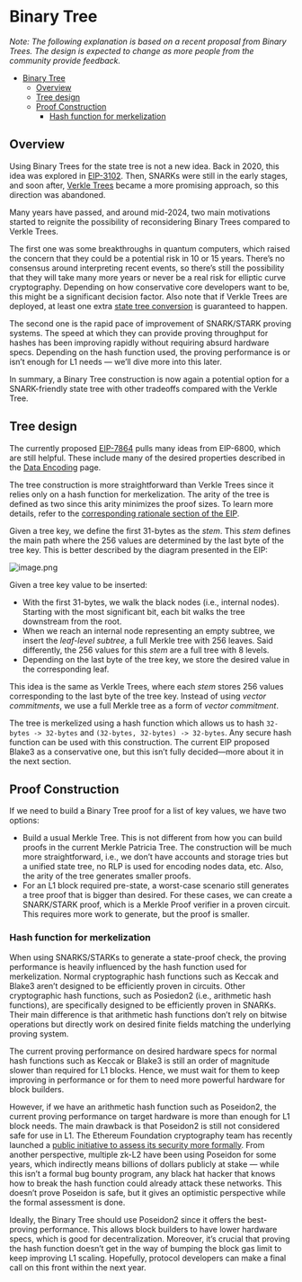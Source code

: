 # Binary Tree

*Note: The following explanation is based on a recent proposal from Binary Trees. The design is expected to change as more people from the community provide feedback.*

- [Binary Tree](#binary-tree)
  - [Overview](#overview)
  - [Tree design](#tree-design)
  - [Proof Construction](#proof-construction)
    - [Hash function for merkelization](#hash-function-for-merkelization)

## Overview

Using Binary Trees for the state tree is not a new idea. Back in 2020, this idea was explored in [EIP-3102](https://eips.ethereum.org/EIPS/eip-3102). Then, SNARKs were still in the early stages, and soon after, [Verkle Trees](vkt-tree.md) became a more promising approach, so this direction was abandoned.

Many years have passed, and around mid-2024, two main motivations started to reignite the possibility of reconsidering Binary Trees compared to Verkle Trees.

The first one was some breakthroughs in quantum computers, which raised the concern that they could be a potential risk in 10 or 15 years. There’s no consensus around interpreting recent events, so there’s still the possibility that they will take many more years or never be a real risk for elliptic curve cryptography. Depending on how conservative core developers want to be, this might be a significant decision factor. Also note that if Verkle Trees are deployed, at least one extra [state tree conversion](../state-conversion/intro.md) is guaranteed to happen.

The second one is the rapid pace of improvement of SNARK/STARK proving systems. The speed at which they can provide proving throughput for hashes has been improving rapidly without requiring absurd hardware specs. Depending on the hash function used, the proving performance is or isn’t enough for L1 needs — we’ll dive more into this later.

In summary, a Binary Tree construction is now again a potential option for a SNARK-friendly state tree with other tradeoffs compared with the Verkle Tree.

## Tree design

The currently proposed [EIP-7864](https://eips.ethereum.org/EIPS/eip-7864) pulls many ideas from EIP-6800, which are still helpful. These include many of the desired properties described in the [Data Encoding](data-encoding.md) page.

The tree construction is more straightforward than Verkle Trees since it relies only on a hash function for merkelization. The arity of the tree is defined as two since this arity minimizes the proof sizes. To learn more details, refer to the [corresponding rationale section of the EIP](https://eips.ethereum.org/EIPS/eip-7864#arity-2).

Given a tree key, we define the first 31-bytes as the *stem*. This *stem* defines the main path where the 256 values are determined by the last byte of the tree key. This is better described by the diagram presented in the EIP:

![image.png](assets/binary-tree-img-1.png)

Given a tree key value to be inserted:

- With the first 31-bytes, we walk the black nodes (i.e., internal nodes). Starting with the most significant bit, each bit walks the tree downstream from the root.
- When we reach an internal node representing an empty subtree, we insert the *leaf-level subtree,* a full Merkle tree with 256 leaves. Said differently, the 256 values for this *stem* are a full tree with 8 levels.
- Depending on the last byte of the tree key, we store the desired value in the corresponding leaf.

This idea is the same as Verkle Trees, where each *stem* stores 256 values corresponding to the last byte of the tree key. Instead of using *vector commitments*, we use a full Merkle tree as a form of *vector commitment*.

The tree is merkelized using a hash function which allows us to hash `32-bytes -> 32-bytes` and `(32-bytes, 32-bytes) -> 32-bytes`. Any secure hash function can be used with this construction. The current EIP proposed Blake3 as a conservative one, but this isn’t fully decided—more about it in the next section.

## Proof Construction

If we need to build a Binary Tree proof for a list of key values, we have two options:

- Build a usual Merkle Tree. This is not different from how you can build proofs in the current Merkle Patricia Tree. The construction will be much more straightforward, i.e., we don’t have accounts and storage tries but a unified state tree, no RLP is used for encoding nodes data, etc. Also, the arity of the tree generates smaller proofs.
- For an L1 block required pre-state, a worst-case scenario still generates a tree proof that is bigger than desired. For these cases, we can create a SNARK/STARK proof, which is a Merkle Proof verifier in a proven circuit. This requires more work to generate, but the proof is smaller.

### Hash function for merkelization

When using SNARKS/STARKs to generate a state-proof check, the proving performance is heavily influenced by the hash function used for merkelization. Normal cryptographic hash functions such as Keccak and Blake3 aren’t designed to be efficiently proven in circuits. Other cryptographic hash functions, such as Posiedon2 (i.e., arithmetic hash functions), are specifically designed to be efficiently proven in SNARKs. Their main difference is that arithmetic hash functions don’t rely on bitwise operations but directly work on desired finite fields matching the underlying proving system.

The current proving performance on desired hardware specs for normal hash functions such as Keccak or Blake3 is still an order of magnitude slower than required for L1 blocks. Hence, we must wait for them to keep improving in performance or for them to need more powerful hardware for block builders.

However, if we have an arithmetic hash function such as Poseidon2, the current proving performance on target hardware is more than enough for L1 block needs. The main drawback is that Poseidon2 is still not considered safe for use in L1. The Ethereum Foundation cryptography team has recently launched a [public initiative to assess its security more formally](https://www.poseidon-initiative.info/). From another perspective, multiple zk-L2 have been using Poseidon for some years, which indirectly means billions of dollars publicly at stake — while this isn’t a formal bug bounty program, any black hat hacker that knows how to break the hash function could already attack these networks. This doesn’t prove Poseidon is safe, but it gives an optimistic perspective while the formal assessment is done.

Ideally, the Binary Tree should use Poseidon2 since it offers the best-proving performance. This allows block builders to have lower hardware specs, which is good for decentralization. Moreover, it’s crucial that proving the hash function doesn’t get in the way of bumping the block gas limit to keep improving L1 scaling. Hopefully, protocol developers can make a final call on this front within the next year.
